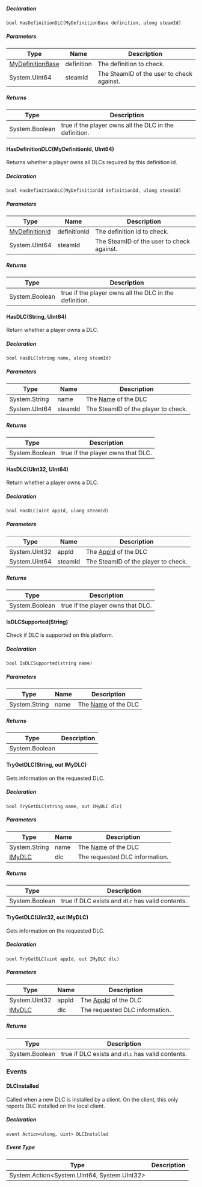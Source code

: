 
##### Declaration

```
bool HasDefinitionDLC(MyDefinitionBase definition, ulong steamId)
```

##### Parameters

| Type | Name | Description |
| --- | --- | --- |
| [MyDefinitionBase](https://keensoftwarehouse.github.io/SpaceEngineersModAPI/api/VRage.Game.MyDefinitionBase.html) | definition | The definition to check. |
| System.UInt64 | steamId | The SteamID of the user to check against. |

##### Returns

| Type | Description |
| --- | --- |
| System.Boolean | true if the player owns all the DLC in the definition. |

#### HasDefinitionDLC(MyDefinitionId, UInt64)

Returns whether a player owns all DLCs required by this definition id.

##### Declaration

```
bool HasDefinitionDLC(MyDefinitionId definitionId, ulong steamId)
```

##### Parameters

| Type | Name | Description |
| --- | --- | --- |
| [MyDefinitionId](https://keensoftwarehouse.github.io/SpaceEngineersModAPI/api/VRage.Game.MyDefinitionId.html) | definitionId | The definition id to check. |
| System.UInt64 | steamId | The SteamID of the user to check against. |

##### Returns

| Type | Description |
| --- | --- |
| System.Boolean | true if the player owns all the DLC in the definition. |

#### HasDLC(String, UInt64)

Return whether a player owns a DLC.

##### Declaration

```
bool HasDLC(string name, ulong steamId)
```

##### Parameters

| Type | Name | Description |
| --- | --- | --- |
| System.String | name | The [Name](https://keensoftwarehouse.github.io/SpaceEngineersModAPI/api/VRage.Game.ModAPI.IMyDLC.html#VRage_Game_ModAPI_IMyDLC_Name) of the DLC |
| System.UInt64 | steamId | The SteamID of the player to check. |

##### Returns

| Type | Description |
| --- | --- |
| System.Boolean | true if the player owns that DLC. |

#### HasDLC(UInt32, UInt64)

Return whether a player owns a DLC.

##### Declaration

```
bool HasDLC(uint appId, ulong steamId)
```

##### Parameters

| Type | Name | Description |
| --- | --- | --- |
| System.UInt32 | appId | The [AppId](https://keensoftwarehouse.github.io/SpaceEngineersModAPI/api/VRage.Game.ModAPI.IMyDLC.html#VRage_Game_ModAPI_IMyDLC_AppId) of the DLC |
| System.UInt64 | steamId | The SteamID of the player to check. |

##### Returns

| Type | Description |
| --- | --- |
| System.Boolean | true if the player owns that DLC. |

#### IsDLCSupported(String)

Check if DLC is supported on this platform.

##### Declaration

```
bool IsDLCSupported(string name)
```

##### Parameters

| Type | Name | Description |
| --- | --- | --- |
| System.String | name | The [Name](https://keensoftwarehouse.github.io/SpaceEngineersModAPI/api/VRage.Game.ModAPI.IMyDLC.html#VRage_Game_ModAPI_IMyDLC_Name) of the DLC |

##### Returns

| Type | Description |
| --- | --- |
| System.Boolean |     |

#### TryGetDLC(String, out IMyDLC)

Gets information on the requested DLC.

##### Declaration

```
bool TryGetDLC(string name, out IMyDLC dlc)
```

##### Parameters

| Type | Name | Description |
| --- | --- | --- |
| System.String | name | The [Name](https://keensoftwarehouse.github.io/SpaceEngineersModAPI/api/VRage.Game.ModAPI.IMyDLC.html#VRage_Game_ModAPI_IMyDLC_Name) of the DLC |
| [IMyDLC](https://keensoftwarehouse.github.io/SpaceEngineersModAPI/api/VRage.Game.ModAPI.IMyDLC.html) | dlc | The requested DLC information. |

##### Returns

| Type | Description |
| --- | --- |
| System.Boolean | true if DLC exists and `dlc` has valid contents. |

#### TryGetDLC(UInt32, out IMyDLC)

Gets information on the requested DLC.

##### Declaration

```
bool TryGetDLC(uint appId, out IMyDLC dlc)
```

##### Parameters

| Type | Name | Description |
| --- | --- | --- |
| System.UInt32 | appId | The [AppId](https://keensoftwarehouse.github.io/SpaceEngineersModAPI/api/VRage.Game.ModAPI.IMyDLC.html#VRage_Game_ModAPI_IMyDLC_AppId) of the DLC |
| [IMyDLC](https://keensoftwarehouse.github.io/SpaceEngineersModAPI/api/VRage.Game.ModAPI.IMyDLC.html) | dlc | The requested DLC information. |

##### Returns

| Type | Description |
| --- | --- |
| System.Boolean | true if DLC exists and `dlc` has valid contents. |

### Events

#### DLCInstalled

Called when a new DLC is installed by a client. On the client, this only reports DLC installed on the local client.

##### Declaration

```
event Action<ulong, uint> DLCInstalled
```

##### Event Type

| Type | Description |
| --- | --- |
| System.Action<System.UInt64, System.UInt32\> |     |